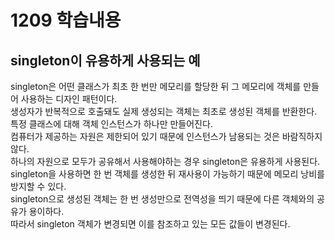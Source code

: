 # 1209 학습내용
## singleton이 유용하게 사용되는 예
singleton은 어떤 클래스가 최초 한 번만 메모리를 할당한 뒤 그 메모리에 객체를 만들어 사용하는 디자인 패턴이다.  
생성자가 반복적으로 호출돼도 실제 생성되는 객체는 최초로 생성된 객체를 반환한다.  
특정 클래스에 대해 객체 인스턴스가 하나만 만들어진다.  
컴퓨터가 제공하는 자원은 제한되어 있기 때문에 인스턴스가 남용되는 것은 바람직하지 않다.  
하나의 자원으로 모두가 공유해서 사용해야하는 경우 singleton은 유용하게 사용된다.  
singleton을 사용하면 한 번 객체를 생성한 뒤 재사용이 가능하기 때문에 메모리 낭비를 방지할 수 있다.  
singleton으로 생성된 객체는 한 번 생성만으로 전역성을 띄기 때문에 다른 객체와의 공유가 용이하다.  
따라서 singleton 객체가 변경되면 이를 참조하고 있는 모든 값들이 변경된다.  